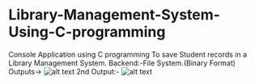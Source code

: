 # Library-Management-System-Using-C-programming
Console Application using C programming To save Student records in a Library Management System.
Backend:-File System.(Binary Format)
Outputs->
![alt text](https://user-images.githubusercontent.com/23555312/42038602-f94622a8-7b08-11e8-9e7b-402958c345e0.png)
2nd Output:-
![alt text](https://user-images.githubusercontent.com/23555312/42038603-fab85a7a-7b08-11e8-889e-35ef77a240a2.png)
